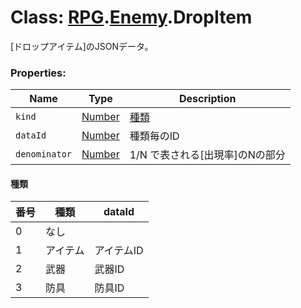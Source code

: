 # Class: [RPG](RPG.md).[Enemy](RPG.Enemy.md).DropItem
[ドロップアイテム]のJSONデータ。


### Properties:

| Name | Type | Description |
| --- | --- | --- |
| `kind` | [Number](Number.md) | [種類](RPG.Enemy.DropItem.md#種類)  |
| `dataId` | [Number](Number.md) | 種類毎のID |
| `denominator` | [Number](Number.md) | 1/N で表される[出現率]のNの部分 |#### 種類

| 番号 | 種類 | dataId |
| --- | --- | --- |
| 0 | なし |  |
| 1 | アイテム | アイテムID |
| 2 | 武器 | 武器ID |
| 3 | 防具 | 防具ID |
